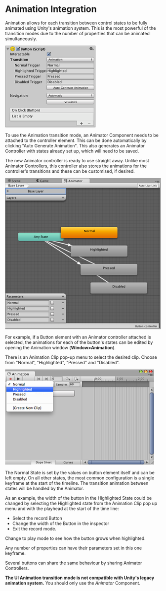 # Animation Integration

Animation allows for each transition between control states to be fully animated using Unity's animation system.  This is the most powerful of the transition modes due to the number of properties that can be animated simultaneously.

![](images/GUI_ButtonInspectorAnimation.png)

To use the Animation transition mode, an Animator Component needs to be attached to the controller element. This can be done automatically by clicking "Auto Generate Animation".  This also generates an Animator Controller with states already set up, which will need to be saved.

The new Animator controller is ready to use straight away. Unlike most Animator Controllers, this controller also stores the animations for the controller's transitions and these can be customised, if desired.

![](images/GUI_ButtonAnimator.png)

For example, if a Button element with an Animator controller attached is selected, the animations for each of the button's states can be edited by opening the Animation window (**Window&gt;Animation**).

There is an Animation Clip pop-up menu to select the desired clip. Choose from "Normal", "Highlighted", "Pressed" and "Disabled".

![](images/GUI_ButtonAnimationWindow.png)

The Normal State is set by the values on button element itself and can be left empty. On all other states, the most common configuration is a single keyframe at the start of the timeline. The transition animation between states will be handled by the Animator.

As an example, the width of the button in the Highlighted State could be changed by selecting the Highlighted state from the Animation Clip pop up menu and with the playhead at the start of the time line:

* Select the record Button
* Change the width of the Button in the inspector
* Exit the record mode.

Change to play mode to see how the button grows when highlighted.

Any number of properties can have their parameters set in this one keyframe.

Several buttons can share the same behaviour by sharing Animator Controllers.

**The UI Animation transition mode is not compatible with Unity's legacy animation system.** You should only use the *Animator* Component.
